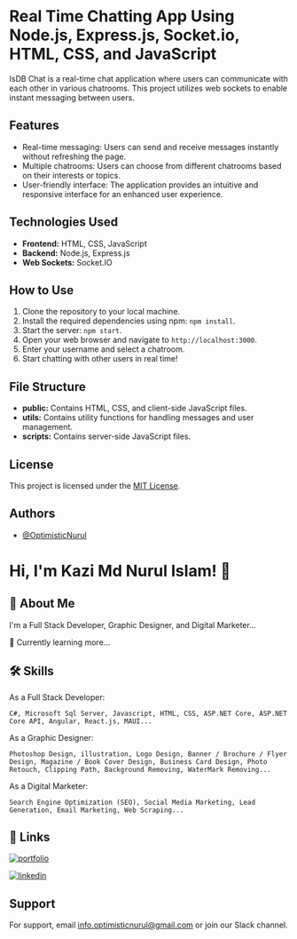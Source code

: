 # Real Time Chatting App Using Node.js, Express.js, Socket.io, HTML, CSS, and JavaScript

IsDB Chat is a real-time chat application where users can communicate with each other in various chatrooms. This project utilizes web sockets to enable instant messaging between users.


## Features

- Real-time messaging: Users can send and receive messages instantly without refreshing the page.
- Multiple chatrooms: Users can choose from different chatrooms based on their interests or topics.
- User-friendly interface: The application provides an intuitive and responsive interface for an enhanced user experience.


## Technologies Used

- **Frontend:** HTML, CSS, JavaScript
- **Backend:** Node.js, Express.js
- **Web Sockets:** Socket.IO


## How to Use

1. Clone the repository to your local machine.
2. Install the required dependencies using npm: `npm install`.
3. Start the server: `npm start`.
4. Open your web browser and navigate to `http://localhost:3000`.
5. Enter your username and select a chatroom.
6. Start chatting with other users in real time!


## File Structure

- **public:** Contains HTML, CSS, and client-side JavaScript files.
- **utils:** Contains utility functions for handling messages and user management.
- **scripts:** Contains server-side JavaScript files.


## License

This project is licensed under the [MIT License](LICENSE.txt).


## Authors

- [@OptimisticNurul](https://github.com/OptimisticNurul)


# Hi, I'm Kazi Md Nurul Islam! 👋


## 🚀 About Me

I'm a Full Stack Developer, Graphic Designer, and Digital Marketer...

🧠 Currently learning more...


## 🛠 Skills

As a Full Stack Developer:

    C#, Microsoft Sql Server, Javascript, HTML, CSS, ASP.NET Core, ASP.NET Core API, Angular, React.js, MAUI...

As a Graphic Designer:

    Photoshop Design, illustration, Logo Design, Banner / Brochure / Flyer Design, Magazine / Book Cover Design, Business Card Design, Photo Retouch, Clipping Path, Background Removing, WaterMark Removing...

As a Digital Marketer:

    Search Engine Optimization (SEO), Social Media Marketing, Lead Generation, Email Marketing, Web Scraping...

    
## 🔗 Links

[![portfolio](https://img.shields.io/badge/my_portfolio-000?style=for-the-badge&logo=ko-fi&logoColor=white)](https://github.com/OptimisticNurul)

[![linkedin](https://img.shields.io/badge/linkedin-0A66C2?style=for-the-badge&logo=linkedin&logoColor=white)](https://www.linkedin.com/in/optimisticnurul/)


## Support

For support, email info.optimisticnurul@gmail.com or join our Slack channel.


